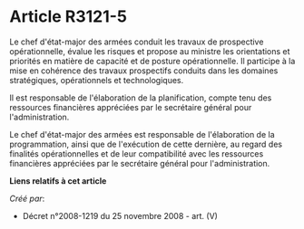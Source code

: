 # Article R3121-5

Le chef d'état-major des armées conduit les travaux de prospective opérationnelle, évalue les risques et propose au ministre
les orientations et priorités en matière de capacité et de posture opérationnelle. Il participe à la mise en cohérence des
travaux prospectifs conduits dans les domaines stratégiques, opérationnels et technologiques.

Il est responsable de l'élaboration de la planification, compte tenu des ressources financières appréciées par le secrétaire
général pour l'administration.

Le chef d'état-major des armées est responsable de l'élaboration de la programmation, ainsi que de l'exécution de cette
dernière, au regard des finalités opérationnelles et de leur compatibilité avec les ressources financières appréciées par le
secrétaire général pour l'administration.

**Liens relatifs à cet article**

_Créé par_:

  - Décret n°2008-1219 du 25 novembre 2008 - art. (V)
